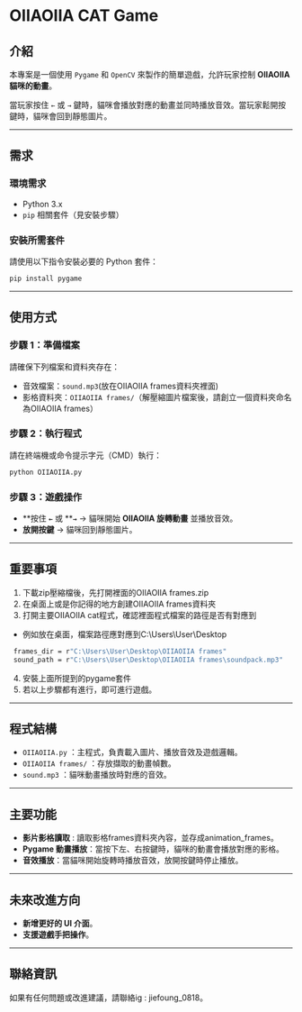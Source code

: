 # OIIAOIIA CAT Game

## 介紹

本專案是一個使用 `Pygame` 和 `OpenCV` 來製作的簡單遊戲，允許玩家控制 **OIIAOIIA 貓咪的動畫**。

當玩家按住 `←` 或 `→` 鍵時，貓咪會播放對應的動畫並同時播放音效。當玩家鬆開按鍵時，貓咪會回到靜態圖片。

---

## 需求

### **環境需求**

- Python 3.x
- `pip` 相關套件（見安裝步驟）

### **安裝所需套件**

請使用以下指令安裝必要的 Python 套件：

```sh
pip install pygame 
```

---

## 使用方式

### **步驟 1：準備檔案**

請確保下列檔案和資料夾存在：

- 音效檔案：`sound.mp3`(放在OIIAOIIA frames資料夾裡面)
- 影格資料夾：`OIIAOIIA frames/`（解壓縮圖片檔案後，請創立一個資料夾命名為OIIAOIIA frames）

### **步驟 2：執行程式**

請在終端機或命令提示字元（CMD）執行：

```sh
python OIIAOIIA.py
```

### **步驟 3：遊戲操作**

- \*\*按住 ****`←`**** 或 \*\***`→`** → 貓咪開始 **OIIAOIIA 旋轉動畫** 並播放音效。
- **放開按鍵** → 貓咪回到靜態圖片。

---

## 重要事項
1. 下載zip壓縮檔後，先打開裡面的OIIAOIIA frames.zip
2. 在桌面上或是你記得的地方創建OIIAOIIA frames資料夾
3. 打開主要OIIAOIIA cat程式，確認裡面程式檔案的路徑是否有對應到

- 例如放在桌面，檔案路徑應對應到C:\Users\User\Desktop

```sh
 frames_dir = r"C:\Users\User\Desktop\OIIAOIIA frames"
 sound_path = r"C:\Users\User\Desktop\OIIAOIIA frames\soundpack.mp3"
```
   
4. 安裝上面所提到的pygame套件
5. 若以上步驟都有進行，即可進行遊戲。

---


## 程式結構

- `OIIAOIIA.py` ：主程式，負責載入圖片、播放音效及遊戲邏輯。
- `OIIAOIIA frames/` ：存放擷取的動畫幀數。
- `sound.mp3` ：貓咪動畫播放時對應的音效。

---

## 主要功能

- **影片影格讀取** : 讀取影格frames資料夾內容，並存成animation_frames。
- **Pygame 動畫播放**：當按下左、右按鍵時，貓咪的動畫會播放對應的影格。
- **音效播放**：當貓咪開始旋轉時播放音效，放開按鍵時停止播放。

---

## 未來改進方向
- **新增更好的 UI 介面**。
- **支援遊戲手把操作**。

---

## 聯絡資訊

如果有任何問題或改進建議，請聯絡ig : jiefoung_0818。

